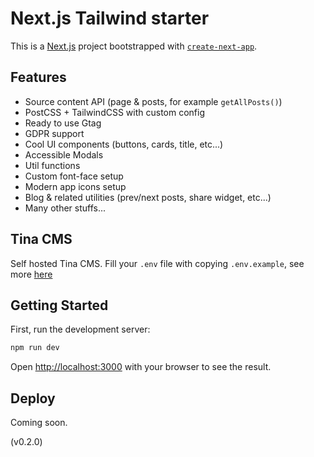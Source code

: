 # Next.js Tailwind starter

This is a [Next.js](https://nextjs.org/) project bootstrapped with [`create-next-app`](https://github.com/vercel/next.js/tree/canary/packages/create-next-app).

## Features

* Source content API (page & posts, for example `getAllPosts()`)
* PostCSS + TailwindCSS with custom config
* Ready to use Gtag
* GDPR support
* Cool UI components (buttons, cards, title, etc...) 
* Accessible Modals
* Util functions
* Custom font-face setup
* Modern app icons setup
* Blog & related utilities (prev/next posts, share widget, etc...)
* Many other stuffs...

## Tina CMS

Self hosted Tina CMS. Fill your `.env` file with copying `.env.example`, see more [here](https://github.com/tinacms/tina-self-hosted-demo)

## Getting Started

First, run the development server:

```bash
npm run dev
```

Open [http://localhost:3000](http://localhost:3000) with your browser to see the result.

## Deploy 

Coming soon.

(v0.2.0)
